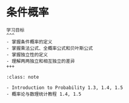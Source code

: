 # 条件概率

```{card} 
学习目标
^^^
- 掌握条件概率的定义
- 掌握乘法公式、全概率公式和贝叶斯公式
- 掌握独立性的定义
- 理解两两独立和相互独立的差异
+++
```


`````{admonition} 教材索引
:class: note

- Introduction to Probability 1.3, 1.4, 1.5 
- 概率论与数理统计教程 1.4, 1.5
`````



